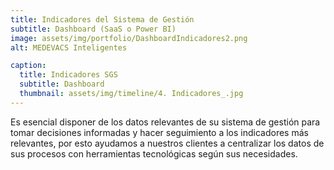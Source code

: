 ```yaml
---
title: Indicadores del Sistema de Gestión
subtitle: Dashboard (SaaS o Power BI)
image: assets/img/portfolio/DashboardIndicadores2.png
alt: MEDEVACS Inteligentes 

caption:
  title: Indicadores SGS
  subtitle: Dashboard 
  thumbnail: assets/img/timeline/4. Indicadores_.jpg
---
```

Es esencial disponer de los datos relevantes de su sistema de gestión para tomar decisiones informadas y hacer seguimiento a los indicadores más relevantes, por esto ayudamos a nuestros clientes a centralizar los datos de sus procesos con herramientas tecnológicas según sus necesidades. 
